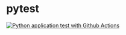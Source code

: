 # pytest

[![Python application test with Github Actions](https://github.com/eternity304/pytest/actions/workflows/testing_ci.yml/badge.svg)](https://github.com/eternity304/pytest/actions/workflows/testing_ci.yml)
